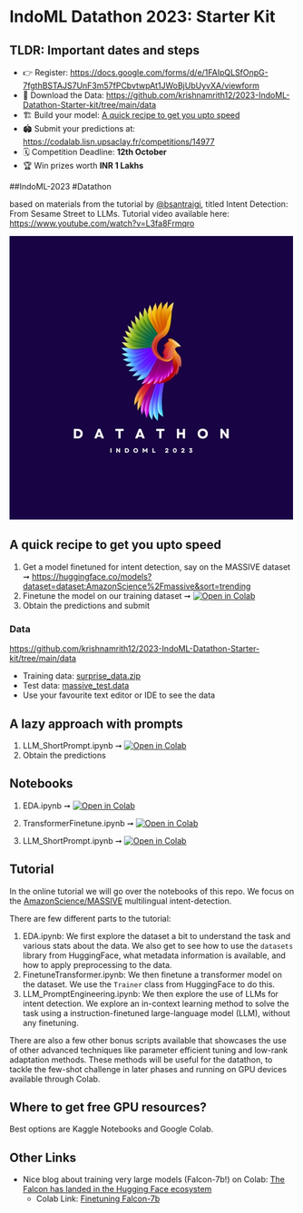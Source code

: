 # IndoML Datathon 2023: Starter Kit

## TLDR: Important dates and steps

- 👉 Register: https://docs.google.com/forms/d/e/1FAIpQLSfOnpG-7fgthBSTAJS7UnF3m57fPCbvtwpAt1JWoBjUbUyvXA/viewform
- 📂 Download the Data: https://github.com/krishnamrith12/2023-IndoML-Datathon-Starter-kit/tree/main/data
- 🏗️ Build your model: [A quick recipe to get you upto speed](https://github.com/krishnamrith12/2023-IndoML-Datathon-Starter-kit/blob/main/README.md#a-quick-recipe-to-get-you-upto-speed)
- 🏟️ Submit your predictions at: https://codalab.lisn.upsaclay.fr/competitions/14977
- 🗓️ Competition Deadline: **12th October**
- 🏆 Win prizes worth **INR 1 Lakhs**

##IndoML-2023 #Datathon 

based on materials from the tutorial by [@bsantraigi](https://github.com/bsantraigi/2023-IndoML-Datathon-Tutorial), titled Intent Detection: From Sesame Street to LLMs. 
Tutorial video available here: https://www.youtube.com/watch?v=L3fa8Frmqro


<img src="images/indomlLogo.jpg">



## A quick recipe to get you upto speed
1. Get a model finetuned for intent detection, say on the MASSIVE dataset ➞ https://huggingface.co/models?dataset=dataset:AmazonScience%2Fmassive&sort=trending
2. Finetune  the model on our training dataset ➞  [![Open in Colab](https://colab.research.google.com/assets/colab-badge.svg)](https://colab.research.google.com/github/bsantraigi/2023-IndoML-Datathon-Tutorial/blob/main/TransformerFinetune.ipynb)
3. Obtain the predictions and submit

### Data
https://github.com/krishnamrith12/2023-IndoML-Datathon-Starter-kit/tree/main/data
- Training data: [surprise_data.zip](https://github.com/krishnamrith12/2023-IndoML-Datathon-Starter-kit/blob/main/data/surprise_data.zip)
- Test data: [massive_test.data](https://github.com/krishnamrith12/2023-IndoML-Datathon-Starter-kit/blob/main/data/massive_test.data)
- Use your favourite text editor or IDE to see the data

## A lazy approach with prompts
1. LLM_ShortPrompt.ipynb ➞ [![Open in Colab](https://colab.research.google.com/assets/colab-badge.svg)](https://colab.research.google.com/github/bsantraigi/2023-IndoML-Datathon-Tutorial/blob/main/LLM_ShortPrompt.ipynb)
2. Obtain the predictions

## Notebooks

1. EDA.ipynb ➞ [![Open in Colab](https://colab.research.google.com/assets/colab-badge.svg)](https://colab.research.google.com/github/bsantraigi/2023-IndoML-Datathon-Tutorial/blob/main/EDA.ipynb)

2. TransformerFinetune.ipynb ➞ [![Open in Colab](https://colab.research.google.com/assets/colab-badge.svg)](https://colab.research.google.com/github/bsantraigi/2023-IndoML-Datathon-Tutorial/blob/main/TransformerFinetune.ipynb)

3. LLM_ShortPrompt.ipynb ➞ [![Open in Colab](https://colab.research.google.com/assets/colab-badge.svg)](https://colab.research.google.com/github/bsantraigi/2023-IndoML-Datathon-Tutorial/blob/main/LLM_ShortPrompt.ipynb)

## Tutorial

In the online tutorial we will go over the notebooks of this repo. We focus on the [AmazonScience/MASSIVE](https://huggingface.co/datasets/AmazonScience/massive) multilingual intent-detection. 

There are few different parts to the tutorial:

1. EDA.ipynb: We first explore the dataset a bit to understand the task and various stats about the data. We also get to see how to use the `datasets` library from HuggingFace, what metadata information is available, and how to apply preprocessing to the data.
2. FinetuneTransformer.ipynb: We then finetune a transformer model on the dataset. We use the `Trainer` class from HuggingFace to do this. 
3. LLM_PromptEngineering.ipynb: We then explore the use of LLMs for intent detection. We explore an in-context learning method to solve the task using a instruction-finetuned large-language model (LLM), without any finetuning.

There are also a few other bonus scripts available that showcases the use of other advanced techniques like parameter efficient tuning and low-rank adaptation methods. These methods will be useful for the datathon, to tackle the few-shot challenge in later phases and running on GPU devices available through Colab.

## Where to get free GPU resources?

Best options are Kaggle Notebooks and Google Colab.

## Other Links


* Nice blog about training very large models (Falcon-7b!) on Colab: [The Falcon has landed in the Hugging Face ecosystem](https://huggingface.co/blog/falcon)
    * Colab Link: [Finetuning Falcon-7b](https://colab.research.google.com/drive/1BiQiw31DT7-cDp1-0ySXvvhzqomTdI-o?usp=sharing)

